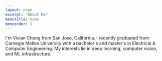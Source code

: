 ```yaml
---
layout: page
excerpt: "About Me"
menutitle: Home
menuorder: 1
---
```


I'm Vivian Cheng from San Jose, California. 
I recently graduated from Carnegie Mellon University with
a bachelor's and master's in Electrical & Computer Engineering. My
interests lie in deep learning, computer vision, and 
ML infrastructure.


